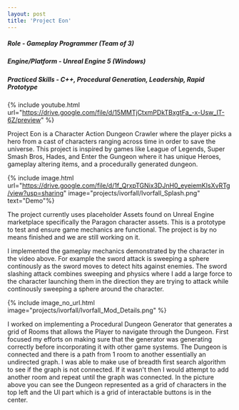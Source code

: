```yaml
---
layout: post
title: 'Project Eon'
---
```


##### Role - Gameplay Programmer (Team of 3)
##### Engine/Platform - Unreal Engine 5 (Windows)
##### Practiced Skills - C++, Procedural Generation, Leadership, Rapid Prototype

{% include youtube.html url="https://drive.google.com/file/d/15MMTjCtxmPDkTBxgtFa_-x-Usw_lT-6Z/preview" %}

Project Eon is a Character Action Dungeon Crawler where the player picks a hero from a cast of characters ranging across time in order to save the universe. This project is inspired by games like League of Legends, Super Smash Bros, Hades, and Enter the Gungeon where it has unique Heroes, gameplay altering items, and a procedurally generated dungeon.

{% include image.html url="https://drive.google.com/file/d/1f_QrxpTGNix3DJnH0_eyeiemKIsXvRTg/view?usp=sharing" image="projects/ivorfall/Ivorfall_Splash.png" text="Demo"%}

The project currently uses placeholder Assets found on Unreal Engine marketplace specifically the Paragon character assets. This is a prototype to test and ensure game mechanics are functional. The project is by no means finished and we are still working on it.

I implemented the gameplay mechanics demonstrated by the character in the video above. For example the sword attack is sweeping a sphere continously as the sword moves to detect hits against enemies. The sword slashing attack combines sweeping and physics where I add a large force to the character launching them in the direction they are trying to attack while continously sweeping a sphere around the character.

{% include image_no_url.html image="projects/ivorfall/Ivorfall_Mod_Details.png" %}

I worked on implementing a Procedural Dungeon Generator that generates a grid of Rooms that allows the Player to navigate through the Dungeon. First focused my efforts on making sure that the generator was generating correctly before incorporating it with other game systems. The Dungeon is connected and there is a path from 1 room to another essentially an undirected graph. I was able to make use of breadth first search algorithm to see if the graph is not connected. If it wasn't then I would attempt to add another room and repeat until the graph was connected. In the picture above you can see the Dungeon represented as a grid of characters in the top left and the UI part which is a grid of interactable buttons is in the center.
